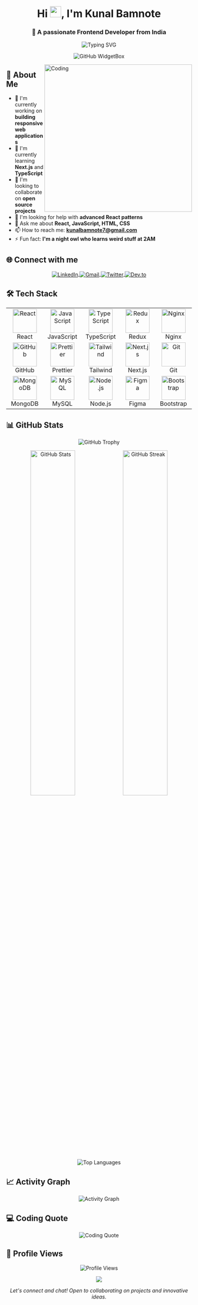 <h1 align="center">Hi <img src="https://raw.githubusercontent.com/MartinHeinz/MartinHeinz/master/wave.gif" width="30px" height="30px">, I'm Kunal Bamnote</h1>
<h3 align="center">🚀 A passionate Frontend Developer from India</h3>

<p align="center">
  <img src="https://readme-typing-svg.herokuapp.com?font=Fira+Code&weight=600&size=22&pause=1000&color=00F7FF&background=FFFFFF00&center=true&vCenter=true&width=435&lines=Frontend+Developer;React+%7C+Next.js+%7C+TailwindCSS;Always+learning+new+things+%F0%9F%94%A5" alt="Typing SVG" />
</p>

<p align="center">
  <img src="https://github-widgetbox.vercel.app/api/profile?username=kbamnote&data=followers,repositories,stars,commits&theme=nautilus" alt="GitHub WidgetBox" />
</p>

<img align="right" alt="Coding" width="400" src="https://cdn.dribbble.com/users/1162077/screenshots/3848914/programmer.gif">

## 🧠 About Me

- 🔭 I'm currently working on **building responsive web applications**
- 🌱 I'm currently learning **Next.js** and **TypeScript**
- 👯 I'm looking to collaborate on **open source projects**
- 🤔 I'm looking for help with **advanced React patterns**
- 💬 Ask me about **React, JavaScript, HTML, CSS**
- 📫 How to reach me: **kunalbamnote7@gmail.com**
- ⚡ Fun fact: **I'm a night owl who learns weird stuff at 2AM**

## 🌐 Connect with me

<p align="center">
  <a href="https://linkedin.com/in/kunal-bamnote" target="blank">
    <img align="center" src="https://img.shields.io/badge/LinkedIn-0077B5?style=for-the-badge&logo=linkedin&logoColor=white" alt="LinkedIn" />
  </a>
  <a href="mailto:kunalbamnote7@gmail.com">
    <img align="center" src="https://img.shields.io/badge/Gmail-D14836?style=for-the-badge&logo=gmail&logoColor=white" alt="Gmail" />
  </a>
  <a href="https://twitter.com/your_twitter" target="blank">
    <img align="center" src="https://img.shields.io/badge/Twitter-1DA1F2?style=for-the-badge&logo=twitter&logoColor=white" alt="Twitter" />
  </a>
  <a href="https://dev.to/your_devto" target="blank">
    <img align="center" src="https://img.shields.io/badge/dev.to-0A0A0A?style=for-the-badge&logo=devdotto&logoColor=white" alt="Dev.to" />
  </a>
</p>

## 🛠️ Tech Stack

<table align="center">
  <tr>
    <td align="center" width="96">
      <img src="https://techstack-generator.vercel.app/react-icon.svg" alt="React" width="65" height="65" />
      <br>React
    </td>
    <td align="center" width="96">
      <img src="https://techstack-generator.vercel.app/js-icon.svg" alt="JavaScript" width="65" height="65" />
      <br>JavaScript
    </td>
    <td align="center" width="96">
      <img src="https://techstack-generator.vercel.app/ts-icon.svg" alt="TypeScript" width="65" height="65" />
      <br>TypeScript
    </td>
    <td align="center" width="96">
      <img src="https://techstack-generator.vercel.app/redux-icon.svg" alt="Redux" width="65" height="65" />
      <br>Redux
    </td>
    <td align="center" width="96">
      <img src="https://techstack-generator.vercel.app/nginx-icon.svg" alt="Nginx" width="65" height="65" />
      <br>Nginx
    </td>
  </tr>
  <tr>
    <td align="center" width="96">
      <img src="https://techstack-generator.vercel.app/github-icon.svg" alt="GitHub" width="65" height="65" />
      <br>GitHub
    </td>
    <td align="center" width="96">
      <img src="https://techstack-generator.vercel.app/prettier-icon.svg" alt="Prettier" width="65" height="65" />
      <br>Prettier
    </td>
    <td align="center" width="96">
      <img src="https://skillicons.dev/icons?i=tailwind" width="65" height="65" alt="Tailwind" />
      <br>Tailwind
    </td>
    <td align="center" width="96">
      <img src="https://skillicons.dev/icons?i=nextjs" width="65" height="65" alt="Next.js" />
      <br>Next.js
    </td>
    <td align="center" width="96">
      <img src="https://skillicons.dev/icons?i=git" width="65" height="65" alt="Git" />
      <br>Git
    </td>
  </tr>
  <tr>
    <td align="center" width="96">
      <img src="https://skillicons.dev/icons?i=mongodb" width="65" height="65" alt="MongoDB" />
      <br>MongoDB
    </td>
    <td align="center" width="96">
      <img src="https://skillicons.dev/icons?i=mysql" width="65" height="65" alt="MySQL" />
      <br>MySQL
    </td>
    <td align="center" width="96">
      <img src="https://skillicons.dev/icons?i=nodejs" width="65" height="65" alt="Node.js" />
      <br>Node.js
    </td>
    <td align="center" width="96">
      <img src="https://skillicons.dev/icons?i=figma" width="65" height="65" alt="Figma" />
      <br>Figma
    </td>
    <td align="center" width="96">
      <img src="https://skillicons.dev/icons?i=bootstrap" width="65" height="65" alt="Bootstrap" />
      <br>Bootstrap
    </td>
  </tr>
</table>

## 📊 GitHub Stats

<p align="center">
  <img src="https://github-profile-trophy.vercel.app/?username=kbamnote&theme=algolia&column=7&margin-w=15&margin-h=15" alt="GitHub Trophy" />
</p>

<p align="center">
  <img width="49%" src="https://github-readme-stats.vercel.app/api?username=kbamnote&show_icons=true&theme=tokyonight&count_private=true&hide_border=true" alt="GitHub Stats" />
  <img width="49%" src="https://github-readme-streak-stats.herokuapp.com/?user=kbamnote&theme=tokyonight&hide_border=true" alt="GitHub Streak" />
</p>

<p align="center">
  <img src="https://github-readme-stats.vercel.app/api/top-langs/?username=kbamnote&theme=tokyonight&hide_border=true&layout=compact&langs_count=8" alt="Top Languages" />
</p>

## 📈 Activity Graph

<p align="center">
  <img src="https://github-readme-activity-graph.vercel.app/graph?username=kbamnote&theme=tokyo-night&hide_border=true" alt="Activity Graph" />
</p>


## 💻 Coding Quote

<p align="center">
  <img src="https://quotes-github-readme.vercel.app/api?type=horizontal&theme=tokyonight" alt="Coding Quote" />
</p>

## 🎯 Profile Views

<p align="center">
  <img src="https://komarev.com/ghpvc/?username=kbamnote&label=Profile%20views&color=0e75b6&style=for-the-badge" alt="Profile Views" />
</p>

<p align="center">
  <img src="https://raw.githubusercontent.com/halfrost/halfrost/master/icons/header_.png" />
</p>

<p align="center">
  <i>Let's connect and chat! Open to collaborating on projects and innovative ideas.</i>
</p>
